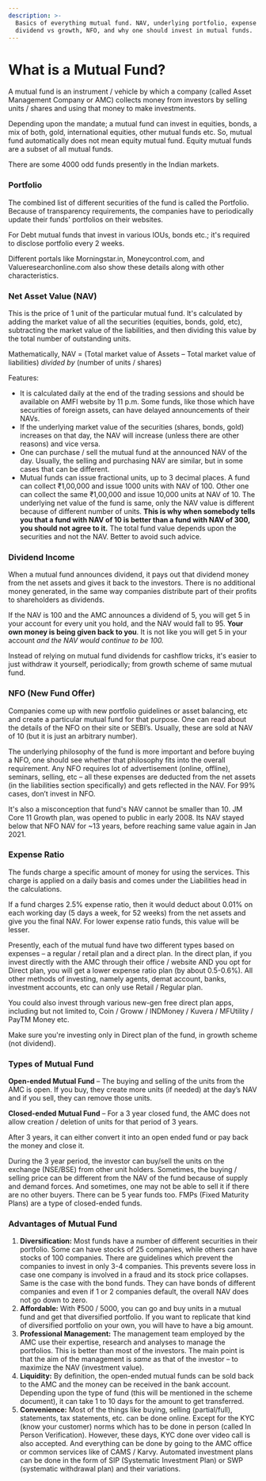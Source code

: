 ```yaml
---
description: >-
  Basics of everything mutual fund. NAV, underlying portfolio, expense ratio,
  dividend vs growth, NFO, and why one should invest in mutual funds.
---
```


# What is a Mutual Fund?

A mutual fund is an instrument / vehicle by which a company \(called Asset Management Company or AMC\) collects money from investors by selling units / shares and using that money to make investments.   
  
Depending upon the mandate; a mutual fund can invest in equities, bonds, a mix of both, gold, international equities, other mutual funds etc. So, mutual fund automatically does not mean equity mutual fund. Equity mutual funds are a subset of all mutual funds.  
  
There are some 4000 odd funds presently in the Indian markets.

### **Portfolio**

The combined list of different securities of the fund is called the Portfolio. Because of transparency requirements, the companies have to periodically update their funds' portfolios on their websites.  
  
For Debt mutual funds that invest in various IOUs, bonds etc.; it's required to disclose portfolio every 2 weeks.  
  
Different portals like Morningstar.in, Moneycontrol.com, and Valueresearchonline.com also show these details along with other characteristics.

### **Net Asset Value \(NAV\)**

This is the price of 1 unit of the particular mutual fund. It's calculated by adding the market value of all the securities \(equities, bonds, gold, etc\), subtracting the market value of the liabilities, and then dividing this value by the total number of outstanding units.

Mathematically, NAV = \(Total market value of Assets – Total market value of liabilities\) _divided by_ \(number of units / shares\)

Features:

* It is calculated daily at the end of the trading sessions and should be available on AMFI website by 11 p.m. Some funds, like those which have securities of foreign assets, can have delayed announcements of their NAVs. 
* If the underlying market value of the securities \(shares, bonds, gold\) increases on that day, the NAV will increase \(unless there are other reasons\) and vice versa. 
* One can purchase / sell the mutual fund at the announced NAV of the day. Usually, the selling and purchasing NAV are similar, but in some cases that can be different.  
* Mutual funds can issue fractional units, up to 3 decimal places.  A fund can collect ₹1,00,000 and issue 1000 units with NAV of 100. Other one can collect the same ₹1,00,000 and issue 10,000 units at NAV of 10. The underlying net value of the fund is same, only the NAV value is different because of different number of units.  **This is why when somebody tells you that a fund with NAV of 10 is better than a fund with NAV of 300, you should not agree to it.** The total fund value depends upon the securities and not the NAV. Better to avoid such advice. 

### **Dividend Income**

When a mutual fund announces dividend, it pays out that dividend money from the net assets and gives it back to the investors. There is no additional money generated, in the same way companies distribute part of their profits to shareholders as dividends.  
  
If the NAV is 100 and the AMC announces a dividend of 5, you will get 5 in your account for every unit you hold, and the NAV would fall to 95. **Your own money is being given back to you**. It is not like you will get 5 in your account _and the NAV would continue to be 100._  
  
Instead of relying on mutual fund dividends for cashflow tricks, it's easier to just withdraw it yourself, periodically; from growth scheme of same mutual fund.

### **NFO \(New Fund Offer\)**

Companies come up with new portfolio guidelines or asset balancing, etc and create a particular mutual fund for that purpose. One can read about the details of the NFO on their site or SEBI’s. Usually, these are sold at NAV of 10 \(but it is just an arbitrary number\).  
  
The underlying philosophy of the fund is more important and before buying a NFO, one should see whether that philosophy fits into the overall requirement. Any NFO requires lot of advertisement \(online, offline\), seminars, selling, etc – all these expenses are deducted from the net assets \(in the liabilities section specifically\) and gets reflected in the NAV. For 99% cases, don’t invest in NFO.  
  
It's also a misconception that fund's NAV cannot be smaller than 10. JM Core 11 Growth plan, was opened to public in early 2008. Its NAV stayed below that NFO NAV for ~13 years, before reaching same value again in Jan 2021.

### **Expense Ratio**

The funds charge a specific amount of money for using the services. This charge is applied on a daily basis and comes under the Liabilities head in the calculations.  
  
If a fund charges 2.5% expense ratio, then it would deduct about 0.01% on each working day \(5 days a week, for 52 weeks\) from the net assets and give you the final NAV. For lower expense ratio funds, this value will be lesser.  
  
Presently, each of the mutual fund have two different types based on expenses – a regular / retail plan and a direct plan. In the direct plan, if you invest directly with the AMC through their office / website AND you opt for Direct plan, you will get a lower expense ratio plan \(by about 0.5-0.6%\). All other methods of investing, namely agents, demat account, banks, investment accounts, etc can only use Retail / Regular plan.  
  
You could also invest through various new-gen free direct plan apps, including but not limited to, Coin / Groww / INDMoney / Kuvera / MFUtility / PayTM Money etc.   
  
Make sure you're investing only in Direct plan of the fund, in growth scheme \(not dividend\).

### **Types of Mutual Fund**

**Open-ended Mutual Fund** – The buying and selling of the units from the AMC is open. If you buy, they create more units \(if needed\) at the day’s NAV and if you sell, they can remove those units.

**Closed-ended Mutual Fund** – For a 3 year closed fund, the AMC does not allow creation / deletion of units for that period of 3 years.   
  
After 3 years, it can either convert it into an open ended fund or pay back the money and close it.   
  
During the 3 year period, the investor can buy/sell the units on the exchange \(NSE/BSE\) from other unit holders. Sometimes, the buying / selling price can be different from the NAV of the fund because of supply and demand forces. And sometimes, one may not be able to sell it if there are no other buyers. There can be 5 year funds too. FMPs \(Fixed Maturity Plans\) are a type of closed-ended funds.

### **Advantages of Mutual Fund**

1. **Diversification:**   Most funds have a number of different securities in their portfolio. Some can have stocks of 25 companies, while others can have stocks of 100 companies. There are guidelines which prevent the companies to invest in only 3-4 companies.   This prevents severe loss in case one company is involved in a fraud and its stock price collapses. Same is the case with the bond funds. They can have bonds of different companies and even if 1 or 2 companies default, the overall NAV does not go down to zero.  
2. **Affordable:** With ₹500 / 5000, you can go and buy units in a mutual fund and get that diversified portfolio. If you want to replicate that kind of diversified portfolio on your own, you will have to have a big amount. 
3. **Professional Management:** The management team employed by the AMC use their expertise, research and analyses to manage the portfolios.  This is better than most of the investors. The main point is that the aim of the management is _same_ as that of the investor – to maximize the NAV \(investment value\). 
4. **Liquidity:** By definition, the open-ended mutual funds can be sold back to the AMC and the money can be received in the bank account. Depending upon the type of fund \(this will be mentioned in the scheme document\), it can take 1 to 10 days for the amount to get transferred. 
5. **Convenience:** Most of the things like buying, selling \(partial/full\), statements, tax statements, etc. can be done online.  Except for the KYC \(know your customer\) norms which has to be done in person \(called In Person Verification\).  However, these days, KYC done over video call is also accepted.  And everything can be done by going to the AMC office or common services like of CAMS / Karvy. Automated investment plans can be done in the form of SIP \(Systematic Investment Plan\) or SWP \(systematic withdrawal plan\) and their variations. 

